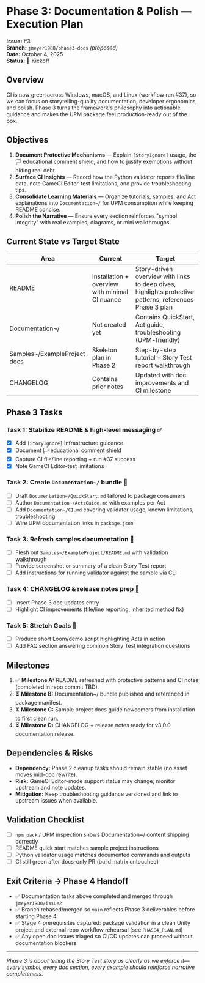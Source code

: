 # Phase 3: Documentation & Polish — Execution Plan

**Issue:** #3  
**Branch:** `jmeyer1980/phase3-docs` *(proposed)*  
**Date:** October 4, 2025  
**Status:** 🚀 Kickoff

## Overview

CI is now green across Windows, macOS, and Linux (workflow run #37), so we can focus on storytelling-quality documentation, developer ergonomics, and polish. Phase 3 turns the framework's philosophy into actionable guidance and makes the UPM package feel production-ready out of the box.

## Objectives

1. **Document Protective Mechanisms** — Explain `[StoryIgnore]` usage, the 🏳 educational comment shield, and how to justify exemptions without hiding real debt.
2. **Surface CI Insights** — Record how the Python validator reports file/line data, note GameCI Editor-test limitations, and provide troubleshooting tips.
3. **Consolidate Learning Materials** — Organize tutorials, samples, and Act explanations into `Documentation~/` for UPM consumption while keeping README concise.
4. **Polish the Narrative** — Ensure every section reinforces "symbol integrity" with real examples, diagrams, or mini walkthroughs.

## Current State vs Target State

| Area | Current | Target |
| --- | --- | --- |
| README | Installation + overview with minimal CI nuance | Story-driven overview with links to deep dives, highlights protective patterns, references Phase 3 plan |
| Documentation~/ | Not created yet | Contains QuickStart, Act guide, troubleshooting (UPM-friendly) |
| Samples~/ExampleProject docs | Skeleton plan in Phase 2 | Step-by-step tutorial + Story Test report walkthrough |
| CHANGELOG | Contains prior notes | Updated with doc improvements and CI milestone |

## Phase 3 Tasks

### Task 1: Stabilize README & high-level messaging ✅

- [x] Add `[StoryIgnore]` infrastructure guidance
- [x] Document 🏳 educational comment shield
- [x] Capture CI file/line reporting + run #37 success
- [x] Note GameCI Editor-test limitations

### Task 2: Create `Documentation~/` bundle 🚧

- [ ] Draft `Documentation~/QuickStart.md` tailored to package consumers
- [ ] Author `Documentation~/ActsGuide.md` with examples per Act
- [ ] Add `Documentation~/CI.md` covering validator usage, known limitations, troubleshooting
- [ ] Wire UPM documentation links in `package.json`

### Task 3: Refresh samples documentation 🚧

- [ ] Flesh out `Samples~/ExampleProject/README.md` with validation walkthrough
- [ ] Provide screenshot or summary of a clean Story Test report
- [ ] Add instructions for running validator against the sample via CLI

### Task 4: CHANGELOG & release notes prep 🚧

- [ ] Insert Phase 3 doc updates entry
- [ ] Highlight CI improvements (file/line reporting, inherited method fix)

### Task 5: Stretch Goals 🎯

- [ ] Produce short Loom/demo script highlighting Acts in action
- [ ] Add FAQ section answering common Story Test integration questions

## Milestones

1. ✅ **Milestone A:** README refreshed with protective patterns and CI notes (completed in repo commit TBD).
2. ⏳ **Milestone B:** Documentation~/ bundle published and referenced in package manifest.
3. ⏳ **Milestone C:** Sample project docs guide newcomers from installation to first clean run.
4. ⏳ **Milestone D:** CHANGELOG + release notes ready for v3.0.0 documentation release.

## Dependencies & Risks

- **Dependency:** Phase 2 cleanup tasks should remain stable (no asset moves mid-doc rewrite).
- **Risk:** GameCI Editor-mode support status may change; monitor upstream and note updates.
- **Mitigation:** Keep troubleshooting guidance versioned and link to upstream issues when available.

## Validation Checklist

- [ ] `npm pack` / UPM inspection shows Documentation~/ content shipping correctly
- [ ] README quick start matches sample project instructions
- [ ] Python validator usage matches documented commands and outputs
- [ ] CI still green after docs-only PR (build matrix untouched)

## Exit Criteria → Phase 4 Handoff

- ✅ Documentation tasks above completed and merged through `jmeyer1980/issue2`
- ✅ Branch rebased/merged so `main` reflects Phase 3 deliverables before starting Phase 4
- ✅ Stage 4 prerequisites captured: package validation in a clean Unity project and external repo workflow rehearsal (see `PHASE4_PLAN.md`)
- ✅ Any open doc issues triaged so CI/CD updates can proceed without documentation blockers

---

*Phase 3 is about telling the Story Test story as clearly as we enforce it—every symbol, every doc section, every example should reinforce narrative completeness.*
